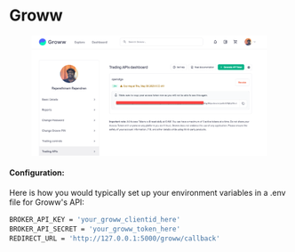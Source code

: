 # Groww

<figure><img src="../../.gitbook/assets/image.png" alt=""><figcaption></figcaption></figure>

#### Configuration:

Here is how you would typically set up your environment variables in a .env file for Groww's API:

```bash
BROKER_API_KEY = 'your_groww_clientid_here'
BROKER_API_SECRET = 'your_groww_token_here'
REDIRECT_URL = 'http://127.0.0.1:5000/groww/callback'
```

